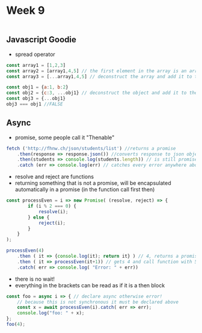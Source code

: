 # Week 9

```javascript
```

## Javascript Goodie

* spread operator

```javascript
const array1 = [1,2,3]
const array2 = [array1,4,5] // the first element in the array is an array
const array3 = [...array1,4,5] // deconstruct the array and add it to the new array
```

```javascript
const obj1 = {a:1, b:2}
const obj2 = {c:3, ...obj1} // deconstruct the object and add it to the new object
const obj3 = {...obj1}
obj3 === obj1 //FALSE
```

## Async

* promise, some people call it "Thenable"

```javascript
fetch ('http://fhnw.ch/json/students/list') //returns a promise
    .then(response => response.json()) //converts response to json object - is still promise
    .then(students => console.log(students.length)) // is still promise so then can be called again
    .catch (err => console.log(err) // catches every error anywhere above
```

* resolve and reject are functions
* returning something that is not a promise, will be encapsulated automatically in a promise (in the function call first then)

```javascript
const processEven = i => new Promise( (resolve, reject) => {
        if (i % 2 === 0) {
            resolve(i);
        } else {
            reject(i);
        }
    }
);

processEven(4)
    .then ( it => {console.log(it); return it} ) // 4, returns a promise of 4
    .then ( it => processEven(it+1)) // gets 4 and call function with 5 which results in reject function which will be go to the catch
    .catch( err => console.log( "Error: " + err))
```

* there is no wait!
* everything in the brackets can be read as if it is a then block

```javascript
const foo = async i => { // declare async otherwise error!
    // because this is not synchronous it must be declared above
    const x = await processEven(i).catch( err => err);
    console.log("foo: " + x);
};
foo(4);
```
